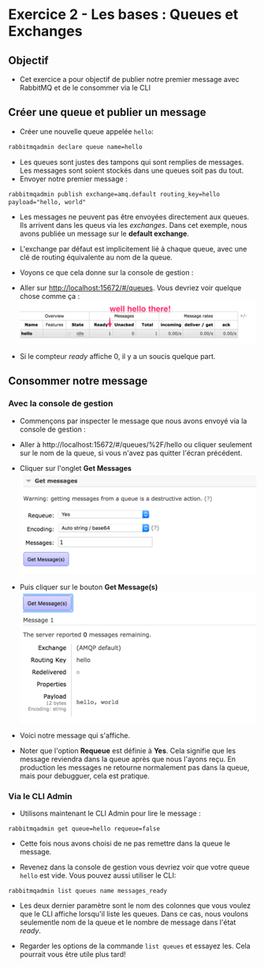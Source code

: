 # Exercice 2 - Les bases : Queues et Exchanges

## Objectif

* Cet exercice a pour objectif de publier notre premier message avec RabbitMQ et de le consommer via le CLI


## Créer une queue et publier un message

* Créer une nouvelle queue appelée `hello`:

```sh
rabbitmqadmin declare queue name=hello
```
* Les queues sont justes des tampons qui sont remplies de messages. Les messages sont soient stockés dans une queues soit pas du tout.
* Envoyer notre premier message : 

```
rabbitmqadmin publish exchange=amq.default routing_key=hello payload="hello, world"
```
* Les messages ne peuvent pas être envoyées directement aux queues. Ils arrivent dans les queus via les *exchanges*. Dans cet exemple, nous avons publiée un message sur le  **default exchange**. 
* L'exchange par défaut est implicitement lié à chaque queue, avec une clé de routing équivalente au nom de la queue. 

* Voyons ce que cela donne sur la console de gestion : 

* Aller sur [http://localhost:15672/#/queues](http://localhost:15672/#/queues). Vous devriez voir quelque chose comme ça :  
![Queues](/images/basics/mgmt-1.png)  

* Si le compteur *ready* affiche 0, il y a un soucis quelque part.


## Consommer notre message

### Avec la console de gestion 

* Commençons par inspecter le message que nous avons envoyé via la console de gestion : 
* Aller à http://localhost:15672/#/queues/%2F/hello ou cliquer seulement sur le nom de la queue, si vous n'avez pas quitter l'écran précédent.
* Cliquer sur l'onglet **Get Messages**   
![Get Messages Tab](/images/basics/mgmt-2.png)  

* Puis cliquer sur le bouton **Get Message(s)**
![Get Messages Button](/images/basics/mgmt-3.png)  
* Voici notre message qui s'affiche.

* Noter que l'option **Requeue** est définie à **Yes**. Cela signifie que les message reviendra dans la queue après que nous l'ayons reçu. En production les messages ne retourne normalement pas dans la queue, mais pour debugguer, cela est pratique.

### Via le CLI Admin
* Utilisons maintenant le CLI Admin pour lire le message :
```
rabbitmqadmin get queue=hello requeue=false
```
* Cette fois nous avons choisi de ne pas remettre dans la queue le message.

* Revenez dans la console de gestion vous devriez voir que votre queue `hello` est vide. Vous pouvez aussi utiliser le CLI:

```
rabbitmqadmin list queues name messages_ready
```
* Les deux dernier paramètre sont le nom des colonnes que vous voulez que le CLI affiche lorsqu'il liste les queues. Dans ce cas, nous voulons seulementle nom de la queue et le nombre de message dans l'état *ready*.

* Regarder les options de la commande `list queues` et essayez les. Cela pourrait vous être utile plus tard!

